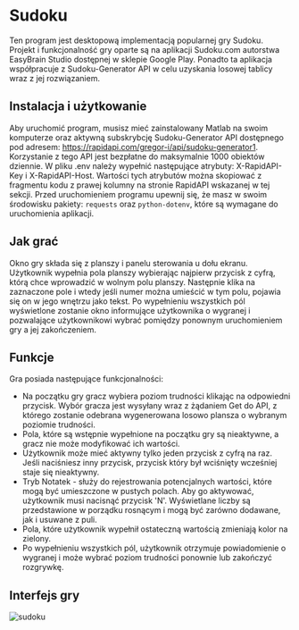 # Sudoku
Ten program jest desktopową implementacją popularnej gry Sudoku. Projekt i funkcjonalność gry oparte są na aplikacji Sudoku.com autorstwa EasyBrain Studio dostępnej w sklepie Google Play. Ponadto ta aplikacja współpracuje z Sudoku-Generator API w celu uzyskania losowej tablicy wraz z jej rozwiązaniem.

## Instalacja i użytkowanie
Aby uruchomić program, musisz mieć zainstalowany Matlab na swoim komputerze oraz aktywną subskrybcję Sudoku-Generator API dostępnego pod adresem: https://rapidapi.com/gregor-i/api/sudoku-generator1. Korzystanie z tego API jest bezpłatne do maksymalnie 1000 obiektów dziennie. W pliku .env należy wypełnić następujące atrybuty: X-RapidAPI-Key i X-RapidAPI-Host. Wartości tych atrybutów można skopiować z fragmentu kodu z prawej kolumny na stronie RapidAPI wskazanej w tej sekcji. Przed uruchomieniem programu upewnij się, że masz w swoim środowisku pakiety: `requests` oraz `python-dotenv`, które są wymagane do uruchomienia aplikacji.

## Jak grać
Okno gry składa się z planszy i panelu sterowania u dołu ekranu. Użytkownik wypełnia pola planszy wybierając najpierw przycisk z cyfrą, którą chce wprowadzić w wolnym polu planszy. Następnie klika na zaznaczone pole i wtedy jeśli numer można umieścić w tym polu, pojawia się on w jego wnętrzu jako tekst. Po wypełnieniu wszystkich pól wyświetlone zostanie okno informujące użytkownika o wygranej i pozwalające użytkownikowi wybrać pomiędzy ponownym uruchomieniem gry a jej zakończeniem.

## Funkcje
Gra posiada następujące funkcjonalności:
- Na początku gry gracz wybiera poziom trudności klikając na odpowiedni przycisk. Wybór gracza jest wysyłany wraz z żądaniem Get do API, z którego zostanie odebrana wygenerowana losowo plansza o wybranym poziomie trudności.
- Pola, które są wstępnie wypełnione na początku gry są nieaktywne, a gracz nie może modyfikować ich wartości.
- Użytkownik może mieć aktywny tylko jeden przycisk z cyfrą na raz. Jeśli naciśniesz inny przycisk, przycisk który był wciśnięty wcześniej staje się nieaktywny.
- Tryb Notatek - służy do rejestrowania potencjalnych wartości, które mogą być umieszczone w pustych polach. Aby go aktywować, użytkownik musi nacisnąć przycisk 'N'. Wyświetlane liczby są przedstawione w porządku rosnącym i mogą być zarówno dodawane, jak i usuwane z puli.
- Pola, które użytkownik wypełnił ostateczną wartością zmieniają kolor na zielony.
- Po wypełnieniu wszystkich pól, użytkownik otrzymuje powiadomienie o wygranej i może wybrać poziom trudności ponownie lub zakończyć rozgrywkę.

## Interfejs gry
![sudoku](https://github.com/Marcin-Ramotowski/Sudoku/assets/109000485/babd18e4-7358-40e7-8de0-5db3af593a6c)